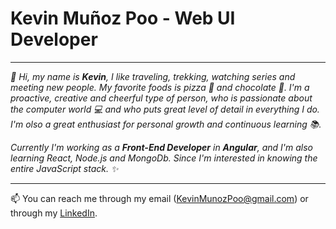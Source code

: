 #  Kevin Muñoz Poo - Web UI Developer
_______________________________________

*👋 Hi, my name is **Kevin**, I like traveling, trekking, watching series and meeting new people. My favorite foods is pizza 🍕 and chocolate 🍫. I'm a proactive, creative and cheerful type of person, who is passionate about the computer world 💻 and who puts great level of detail in everything I do. I'm olso a great enthusiast for personal growth and continuous learning 📚.*

*Currently I'm working as a **Front-End Developer** in **Angular**, and I'm also learning React, Node.js and MongoDb. Since I'm interested in knowing the entire JavaScript stack. ✨*
_______________________________________

📫 You can reach me through my email (KevinMunozPoo@gmail.com) or through my [LinkedIn](https://linkedin.com/in/kevin-munoz-poo).
